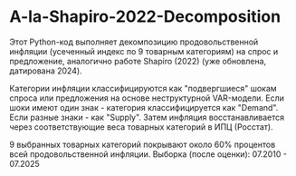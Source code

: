 # A-la-Shapiro-2022-Decomposition

Этот Python-код выполняет декомпозицию продовольственной инфляции (усеченный индекс по 9 товарным категориям) на спрос и предложение, аналогично работе Shapiro (2022) (уже обновлена, датирована 2024). 

Категории инфляции классифицируются как "подвергшиеся" шокам спроса или предложения на основе неструктурной VAR-модели. Если шоки имеют один знак - категория классифицируется как "Demand". Если разные знаки - как "Supply". Затем инфляция восстанавливается через соответствующие веса товарных категорий в ИПЦ (Росстат). 

9 выбранных товарных категорий покрывают около 60% процентов всей продовольственной инфляции. 
Выборка (после оценки): 07.2010 - 07.2025
